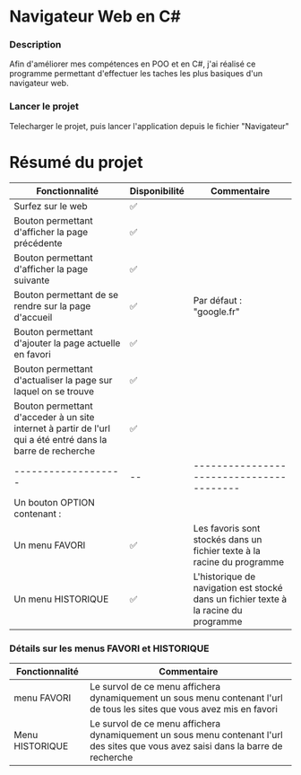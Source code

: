 # Navigateur Web en C#

### Description
Afin d'améliorer mes compétences en POO et en C#, j'ai réalisé ce programme permettant d'effectuer les taches les plus basiques d'un navigateur web.

### Lancer le projet
Telecharger le projet, puis lancer l'application depuis le fichier "Navigateur"

# Résumé du projet

| Fonctionnalité             | Disponibilité | Commentaire                                   | 
| ------------------- | -- | ---------------------------------------- | 
| Surfez sur le web | ✅             | |
| Bouton permettant d'afficher la page précédente | ✅             | |          
| Bouton permettant d'afficher la page suivante |    ✅   | |    
| Bouton permettant de se rendre sur la page d'accueil | ✅  | Par défaut : "google.fr" |          
| Bouton permettant d'ajouter la page actuelle en favori |    ✅   | |     
| Bouton permettant d'actualiser la page sur laquel on se trouve| ✅             | |          
| Bouton permettant d'acceder à un site internet à partir de l'url qui a été entré dans la barre de recherche |    ✅   | |  
| ------------------- | -- | ---------------------------------------- |            
| Un bouton OPTION contenant : |             | |          
| Un menu FAVORI |    ✅   | Les favoris sont stockés dans un fichier texte à la racine du programme |   
| Un menu HISTORIQUE |    ✅   | L'historique de navigation est stocké dans un fichier texte à la racine du programme | 

### Détails sur les menus FAVORI et HISTORIQUE
| Fonctionnalité              | Commentaire                                   | 
| ------------------- | ---------------------------------------- | 
| menu FAVORI |  Le survol de ce menu affichera dynamiquement un sous menu contenant l'url de tous les sites que vous avez mis en favori  |
| Menu HISTORIQUE         | Le survol de ce menu affichera dynamiquement un sous menu contenant l'url des sites que vous avez saisi dans la barre de recherche |
